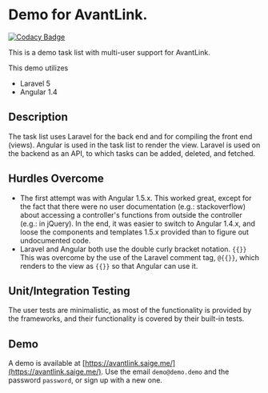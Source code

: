 # Demo for AvantLink.

[![Codacy Badge](https://api.codacy.com/project/badge/Grade/c705e6d6e10e4c96ade315231656bbfb)](https://www.codacy.com/app/jbspublic/AvantLink?utm_source=github.com&amp;utm_medium=referral&amp;utm_content=jbsaige/AvantLink&amp;utm_campaign=Badge_Grade)

This is a demo task list with multi-user support for AvantLink.

This demo utilizes

* Laravel 5
* Angular 1.4


## Description

The task list uses Laravel for the back end and for compiling the front end (views).
Angular is used in the task list to render the view.
Laravel is used on the backend as an API, to which tasks can be added, deleted, and fetched.

## Hurdles Overcome

* The first attempt was with Angular 1.5.x.
This worked great, except for the fact that there were no user documentation (e.g.: stackoverflow) about accessing a controller's functions from outside the controller (e.g.: in jQuery).
In the end, it was easier to switch to Angular 1.4.x, and loose the components and templates 1.5.x provided than to figure out undocumented code.
* Laravel and Angular both use the double curly bracket notation. `{{}}`
This was overcome by the use of the Laravel comment tag, `@{{}}`, which renders to the view as `{{}}` so that Angular can use it.

## Unit/Integration Testing

The user tests are minimalistic, as most of the functionality is provided by the frameworks, and their functionality is covered by their built-in tests.

## Demo

A demo is available at [https://avantlink.saige.me/](https://avantlink.saige.me/).
Use the email `demo@demo.demo` and the password `password`, or sign up with a new one.

